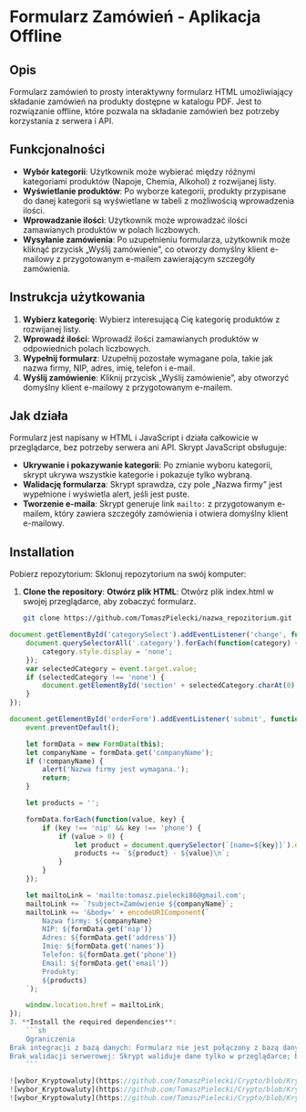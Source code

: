 # Formularz Zamówień - Aplikacja Offline

## Opis

Formularz zamówień to prosty interaktywny formularz HTML umożliwiający składanie zamówień na produkty dostępne w katalogu PDF. Jest to rozwiązanie offline, które pozwala na składanie zamówień bez potrzeby korzystania z serwera i API.

## Funkcjonalności

- **Wybór kategorii**: Użytkownik może wybierać między różnymi kategoriami produktów (Napoje, Chemia, Alkohol) z rozwijanej listy.
- **Wyświetlanie produktów**: Po wyborze kategorii, produkty przypisane do danej kategorii są wyświetlane w tabeli z możliwością wprowadzenia ilości.
- **Wprowadzanie ilości**: Użytkownik może wprowadzać ilości zamawianych produktów w polach liczbowych.
- **Wysyłanie zamówienia**: Po uzupełnieniu formularza, użytkownik może kliknąć przycisk „Wyślij zamówienie”, co otworzy domyślny klient e-mailowy z przygotowanym e-mailem zawierającym szczegóły zamówienia.

## Instrukcja użytkowania

1. **Wybierz kategorię**: Wybierz interesującą Cię kategorię produktów z rozwijanej listy.
2. **Wprowadź ilości**: Wprowadź ilości zamawianych produktów w odpowiednich polach liczbowych.
3. **Wypełnij formularz**: Uzupełnij pozostałe wymagane pola, takie jak nazwa firmy, NIP, adres, imię, telefon i e-mail.
4. **Wyślij zamówienie**: Kliknij przycisk „Wyślij zamówienie”, aby otworzyć domyślny klient e-mailowy z przygotowanym e-mailem.

## Jak działa

Formularz jest napisany w HTML i JavaScript i działa całkowicie w przeglądarce, bez potrzeby serwera ani API. Skrypt JavaScript obsługuje:
- **Ukrywanie i pokazywanie kategorii**: Po zmianie wyboru kategorii, skrypt ukrywa wszystkie kategorie i pokazuje tylko wybraną.
- **Walidację formularza**: Skrypt sprawdza, czy pole „Nazwa firmy” jest wypełnione i wyświetla alert, jeśli jest puste.
- **Tworzenie e-maila**: Skrypt generuje link `mailto:` z przygotowanym e-mailem, który zawiera szczegóły zamówienia i otwiera domyślny klient e-mailowy.

## Installation

Pobierz repozytorium: Sklonuj repozytorium na swój komputer:

1. **Clone the repository**:
    **Otwórz plik HTML**: Otwórz plik index.html w swojej przeglądarce, aby zobaczyć formularz.
    ```sh
    git clone https://github.com/TomaszPielecki/nazwa_repozitorium.git
    ````
    

```javascript
document.getElementById('categorySelect').addEventListener('change', function(event) {
    document.querySelectorAll('.category').forEach(function(category) {
        category.style.display = 'none';
    });
    var selectedCategory = event.target.value;
    if (selectedCategory !== 'none') {
        document.getElementById('section' + selectedCategory.charAt(0).toUpperCase() + selectedCategory.slice(1)).style.display = 'block';
    }
});

document.getElementById('orderForm').addEventListener('submit', function(event) {
    event.preventDefault();

    let formData = new FormData(this);
    let companyName = formData.get('companyName');
    if (!companyName) {
        alert('Nazwa firmy jest wymagana.');
        return;
    }

    let products = '';

    formData.forEach(function(value, key) {
        if (key !== 'nip' && key !== 'phone') {
            if (value > 0) {
                let product = document.querySelector(`[name=${key}]`).dataset.product;
                products += `${product} - ${value}\n`;
            }
        }
    });

    let mailtoLink = 'mailto:tomasz.pielecki86@gmail.com';
    mailtoLink += `?subject=Zamówienie ${companyName}`;
    mailtoLink += '&body=' + encodeURIComponent(`
        Nazwa firmy: ${companyName}
        NIP: ${formData.get('nip')}
        Adres: ${formData.get('address')}
        Imię: ${formData.get('names')}
        Telefon: ${formData.get('phone')}
        Email: ${formData.get('email')}
        Produkty:
        ${products}
    `);

    window.location.href = mailtoLink;
});
3. **Install the required dependencies**:
    ```sh
    Ograniczenia
Brak integracji z bazą danych: Formularz nie jest połączony z bazą danych ani serwerem; dane są przesyłane bezpośrednio na e-mail.
Brak walidacji serwerowej: Skrypt waliduje dane tylko w przeglądarce; brak wsparcia dla bardziej zaawansowanej walidacji lub autoryzacji.
    ```

![wybor_Kryptowaluty](https://github.com/TomaszPielecki/Crypto/blob/Kryptowaluty/wybor_Kryptowaluty.png)
![wybor_Kryptowaluty](https://github.com/TomaszPielecki/Crypto/blob/Kryptowaluty/wybor_Kryptowaluty.png)
![wybor_Kryptowaluty](https://github.com/TomaszPielecki/Crypto/blob/Kryptowaluty/wybor_Kryptowaluty.png)
